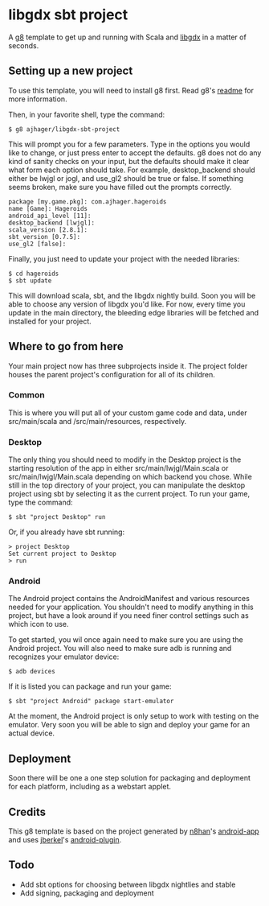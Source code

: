 # libgdx sbt project

A [g8](http://github.com/n8han/giter8) template to get up and running with Scala and [libgdx](http://code.google.com/p/libgdx/) in a matter of seconds.

## Setting up a new project

To use this template, you will need to install g8 first.
Read g8's [readme](http://github.com/n8han/giter8#readme) for more information.

Then, in your favorite shell, type the command:

    $ g8 ajhager/libgdx-sbt-project

This will prompt you for a few parameters. Type in the options you would like to change, or just press enter to accept the defaults. g8 does not do any kind of sanity checks on your input, but the defaults should make it clear what form each option should take. For example, desktop_backend should either be lwjgl or jogl, and use_gl2 should be true or false. If something seems broken, make sure you have filled out the prompts correctly.

    package [my.game.pkg]: com.ajhager.hageroids
    name [Game]: Hageroids
    android_api_level [11]:
    desktop_backend [lwjgl]:
    scala_version [2.8.1]:
    sbt_version [0.7.5]:
    use_gl2 [false]:

Finally, you just need to update your project with the needed libraries:

    $ cd hageroids
    $ sbt update

This will download scala, sbt, and the libgdx nightly build. Soon you will be able to choose any version of libgdx you'd like. For now, every time you update in the main directory, the bleeding edge libraries will be fetched and installed for your project.

## Where to go from here

Your main project now has three subprojects inside it. The project folder houses the parent project's configuration for all of its children.

### Common
This is where you will put all of your custom game code and data, under src/main/scala and /src/main/resources, respectively.

### Desktop
The only thing you should need to modify in the Desktop project is the starting resolution of the app in either src/main/lwjgl/Main.scala or src/main/lwjgl/Main.scala depending on which backend you chose. While still in the top directory of your project, you can manipulate the desktop project using sbt by selecting it as the current project. To run your game, type the command:

    $ sbt "project Desktop" run

Or, if you already have sbt running:

    > project Desktop
    Set current project to Desktop
    > run

### Android
The Android project contains the AndroidManifest and various resources needed for your application. You shouldn't need to modify anything in this project, but have a look around if you need finer control settings such as which icon to use.

To get started, you wil once again need to make sure you are using the Android project. You will also need to make sure adb is running and recognizes your emulator device:

    $ adb devices

If it is listed you can package and run your game:

    $ sbt "project Android" package start-emulator

At the moment, the Android project is only setup to work with testing on the emulator. Very soon you will be able to sign and deploy your game for an actual device.

## Deployment

Soon there will be one a one step solution for packaging and deployment for each platform, including as a webstart applet.

## Credits
This g8 template is based on the project generated by [n8han](http://github.com/n8han)'s [android-app](https://github.com/n8han/android-app.g8) and uses [jberkel](http://github.com/jberkel)'s [android-plugin](https://github.com/jberkel/android-plugin).

## Todo
 * Add sbt options for choosing between libgdx nightlies and stable
 * Add signing, packaging and deployment

